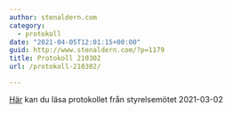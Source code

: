 ```yaml
---
author: stenaldern.com
category:
  - protokoll
date: "2021-04-05T12:01:15+00:00"
guid: http://www.stenaldern.com/?p=1179
title: Protokoll 210302
url: /protokoll-210302/

---
```

[Här](/wp-content/uploads/2021/04/Protokoll-styrelsemöte-2100302.pdf) kan du läsa protokollet från styrelsemötet 2021-03-02
